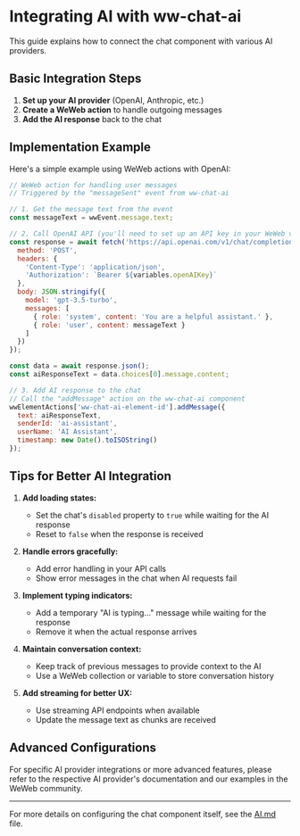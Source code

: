 # Integrating AI with ww-chat-ai

This guide explains how to connect the chat component with various AI providers.

## Basic Integration Steps

1. **Set up your AI provider** (OpenAI, Anthropic, etc.)
2. **Create a WeWeb action** to handle outgoing messages
3. **Add the AI response** back to the chat

## Implementation Example

Here's a simple example using WeWeb actions with OpenAI:

```javascript
// WeWeb action for handling user messages
// Triggered by the "messageSent" event from ww-chat-ai

// 1. Get the message text from the event
const messageText = wwEvent.message.text;

// 2. Call OpenAI API (you'll need to set up an API key in your WeWeb variables)
const response = await fetch('https://api.openai.com/v1/chat/completions', {
  method: 'POST',
  headers: {
    'Content-Type': 'application/json',
    'Authorization': `Bearer ${variables.openAIKey}`
  },
  body: JSON.stringify({
    model: 'gpt-3.5-turbo',
    messages: [
      { role: 'system', content: 'You are a helpful assistant.' },
      { role: 'user', content: messageText }
    ]
  })
});

const data = await response.json();
const aiResponseText = data.choices[0].message.content;

// 3. Add AI response to the chat
// Call the "addMessage" action on the ww-chat-ai component
wwElementActions['ww-chat-ai-element-id'].addMessage({
  text: aiResponseText,
  senderId: 'ai-assistant',
  userName: 'AI Assistant',
  timestamp: new Date().toISOString()
});
```

## Tips for Better AI Integration

1. **Add loading states:**
   - Set the chat's `disabled` property to `true` while waiting for the AI response
   - Reset to `false` when the response is received

2. **Handle errors gracefully:**
   - Add error handling in your API calls
   - Show error messages in the chat when AI requests fail

3. **Implement typing indicators:**
   - Add a temporary "AI is typing..." message while waiting for the response
   - Remove it when the actual response arrives

4. **Maintain conversation context:**
   - Keep track of previous messages to provide context to the AI
   - Use a WeWeb collection or variable to store conversation history

5. **Add streaming for better UX:**
   - Use streaming API endpoints when available
   - Update the message text as chunks are received

## Advanced Configurations

For specific AI provider integrations or more advanced features, please refer to the respective AI provider's documentation and our examples in the WeWeb community.

---

For more details on configuring the chat component itself, see the [AI.md](AI.md) file.
